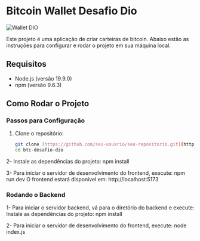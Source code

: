 # Bitcoin Wallet Desafio Dio

![Wallet DIO](https://github.com/user-attachments/assets/fd64d34a-0ce7-4284-bd1f-760033d986bb)



Este projeto é uma aplicação de criar carteiras de bitcoin. Abaixo estão as instruções para configurar e rodar o projeto em sua máquina local.

## Requisitos

- Node.js (versão 19.9.0)
- npm (versão 9.6.3)

## Como Rodar o Projeto

### Passos para Configuração

1. Clone o repositório:

   ```bash
   git clone [https://github.com/seu-usuario/seu-repositorio.git](https://github.com/jonesrasta/btc-wallet-dio-desafio.git)
   cd btc-desafio-dio

2- Instale as dependências do projeto:
   npm install

3- Para iniciar o servidor de desenvolvimento do frontend, execute:
   npm run dev 
   O frontend estará disponível em: http://localhost:5173

### Rodando o Backend
1- Para iniciar o servidor backend, vá para o diretório do backend e execute:
   Instale as dependências do projeto:
   npm install

2- Para iniciar o servidor de desenvolvimento do frontend, execute:
   node index.js
